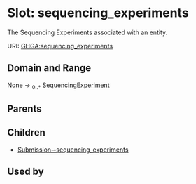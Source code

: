 
# Slot: sequencing_experiments


The Sequencing Experiments associated with an entity.

URI: [GHGA:sequencing_experiments](https://w3id.org/GHGA/sequencing_experiments)


## Domain and Range

None &#8594;  <sub>0..\*</sub> [SequencingExperiment](SequencingExperiment.md)

## Parents


## Children

 *  [Submission➞sequencing_experiments](Submission_sequencing_experiments.md)

## Used by

